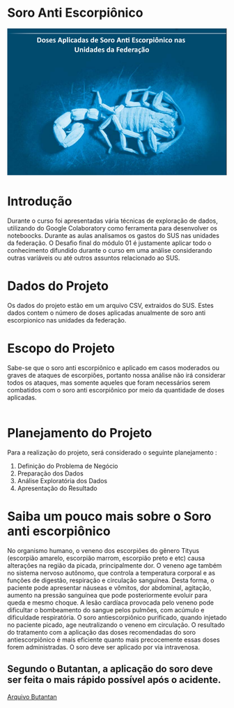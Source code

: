 # Soro Anti Escorpiônico
<img src="/docs/escorpiao.png" alt="Imagem Principal" vertical-align: middle/></img>
# Introdução
Durante o curso foi apresentadas vária técnicas de exploração de dados, utilizando do Google Colaboratory como ferramenta para desenvolver os noteboocks. Durante as aulas analisamos os gastos do SUS nas unidades da federação. O Desafio final do módulo 01 é justamente aplicar todo o conhecimento difundido durante o curso em uma análise considerando outras varíáveis ou até outros assuntos relacionado ao SUS.
# Dados do Projeto
Os dados do projeto estão em um arquivo CSV, extraidos do SUS. Estes dados contem o número de doses aplicadas anualmente de soro anti escorpionico nas unidades da federação.
# Escopo do Projeto
Sabe-se que o soro anti escorpiônico e aplicado em casos moderados ou graves de ataques de escorpiões, portanto nossa análise não irá considerar todos os ataques, mas somente aqueles que foram necessários serem combatidos com o soro anti escorpiônico por meio da quantidade de doses aplicadas.<br><br>
# Planejamento do Projeto 
Para a realização do projeto, será considerado o seguinte planejamento :

1. Definição do Problema de Negócio
2. Preparação dos Dados
3. Análise Exploratória dos Dados
4. Apresentação do Resultado
# Saiba um pouco mais sobre o Soro anti escorpiônico
No organismo humano, o veneno dos escorpiões do gênero Tityus (escorpião amarelo, escorpião marrom,
escorpião preto e etc) causa alterações na região da picada, principalmente dor. O veneno age também no
sistema nervoso autônomo, que controla a temperatura corporal e as funções de digestão, respiração e
circulação sanguínea. Desta forma, o paciente pode apresentar náuseas e vômitos, dor abdominal,
agitação, aumento na pressão sanguínea que pode posteriormente evoluir para queda e mesmo choque. A
lesão cardíaca provocada pelo veneno pode dificultar o bombeamento do sangue pelos pulmões, com
acúmulo e dificuldade respiratória. O soro antiescorpiônico purificado, quando injetado no paciente
picado, age neutralizando o veneno em circulação. O resultado do tratamento com a aplicação das doses
recomendadas do soro antiescorpiônico é mais eficiente quanto mais precocemente essas doses forem
administradas. O soro deve ser aplicado por via intravenosa.
## Segundo o Butantan, a aplicação do soro deve ser feita o mais rápido possível após o acidente.
<a href="https://butantan.gov.br/assets/pdf/soros_vacinas/soros/Bula-Soro-Antiescorpionico-Instituto-Butantan-Paciente-Consulta-Remedios.pdf" target="_blank">Arquivo Butantan</a>
